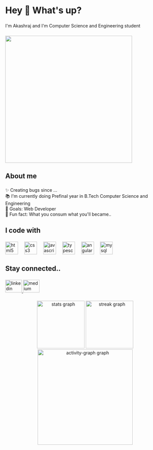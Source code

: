 <h1 align="left">Hey 👋 What's up?</h1>

###

<p align="left">I'm Akashraj and I'm Computer Science and Engineering student</p>

###

<img src="https://github.com/user-attachments/assets/9c65fe4c-e059-4228-95d6-efafc312d013" width="400px">


###

<h2 align="left">About me</h2>

###

<p align="left">✨ Creating bugs since ...<br>📚 I'm currently doing Prefinal year in B.Tech Computer Science and Engineering<br>🎯 Goals: Web Developer<br>🎲 Fun fact: What you consum what you'll became..</p>

###

<h2 align="left">I code with</h2>

###

<div align="left">
  <img src="https://skillicons.dev/icons?i=html" height="40" alt="html5 logo"  />
  <img width="12" />
  <img src="https://skillicons.dev/icons?i=css" height="40" alt="css3 logo"  />
  <img width="12" />
  <img src="https://skillicons.dev/icons?i=js" height="40" alt="javascript logo"  />
  <img width="12" />
  <img src="https://skillicons.dev/icons?i=ts" height="40" alt="typescript logo"  />
  <img width="12" />
  <img src="https://skillicons.dev/icons?i=angular" height="40" alt="angularjs logo"  />
  <img width="12" />
  <img src="https://skillicons.dev/icons?i=mysql" height="40" alt="mysql logo"  />
</div>

###

<h2 align="left">Stay connected..</h2>

###

<div align="left">
  <a href="https://www.linkedin.com/in/akashraj-k-ba8a67257" target="_blank">
    <img src="https://raw.githubusercontent.com/maurodesouza/profile-readme-generator/master/src/assets/icons/social/linkedin/default.svg" width="52" height="40" alt="linkedin logo"  />
  </a>
  <a href="https://medium.com/@akashrajk729" target="_blank">
    <img src="https://raw.githubusercontent.com/maurodesouza/profile-readme-generator/master/src/assets/icons/social/medium/default.svg" width="52" height="40" alt="medium logo"  />
  </a>
</div>


###

<div align="center">
  <img src="https://github-readme-stats.vercel.app/api?username=EthicSpectra&hide_title=false&hide_rank=false&show_icons=true&include_all_commits=true&count_private=true&disable_animations=false&theme=dracula&locale=en&hide_border=false&order=1" height="150" alt="stats graph"  />
  <img src="https://streak-stats.demolab.com?user=EthicSpectra&locale=en&mode=daily&theme=dracula&hide_border=false&border_radius=5&order=3" height="150" alt="streak graph"  />
  <img src="https://github-readme-activity-graph.vercel.app/graph?username=EthicSpectra&radius=16&theme=react&area=true&order=5" height="300" alt="activity-graph graph"  />
</div>

###
